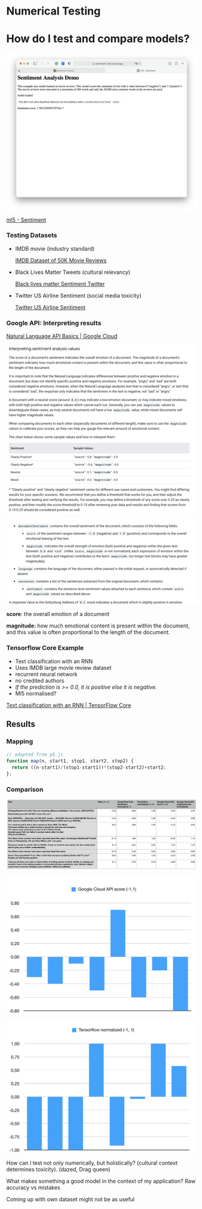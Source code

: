 # Numerical Testing

# How do I test and compare models?

![Numerical%20Testing%20e1bb917271204aa19e29debb6ec913e5/Screenshot_2020-11-18_at_14.18.10.png](Numerical%20Testing%20e1bb917271204aa19e29debb6ec913e5/Screenshot_2020-11-18_at_14.18.10.png)

[ml5 - Sentiment](https://sentiment-utils.vercel.app)

### Testing Datasets

- IMDB movie (industry standard)

    [IMDB Dataset of 50K Movie Reviews](https://www.kaggle.com/lakshmi25npathi/imdb-dataset-of-50k-movie-reviews)

- Black Lives Matter Tweets (cultural relevancy)

    [Black lives matter Sentiment Twitter](https://www.kaggle.com/yash612/black-lives-matter-twitter-dataset)

- Twitter US Airline Sentiment (social media toxicity)

    [Twitter US Airline Sentiment](https://www.kaggle.com/crowdflower/twitter-airline-sentiment)

### Google API: Interpreting results

[Natural Language API Basics | Google Cloud](https://cloud.google.com/natural-language/docs/basics#interpreting_sentiment_analysis_values)

![Numerical%20Testing%20e1bb917271204aa19e29debb6ec913e5/Screenshot_2020-11-14_at_18.27.01.png](Numerical%20Testing%20e1bb917271204aa19e29debb6ec913e5/Screenshot_2020-11-14_at_18.27.01.png)

![Numerical%20Testing%20e1bb917271204aa19e29debb6ec913e5/Screenshot_2020-11-14_at_18.29.43.png](Numerical%20Testing%20e1bb917271204aa19e29debb6ec913e5/Screenshot_2020-11-14_at_18.29.43.png)

**score**: the overall emotion of a document

**magnitude:** how much emotional content is present within the document, and this value is often proportional to the length of the document.

### Tensorflow Core Example

- Text classification with an RNN
- Uses IMDB large movie review dataset
- recurrent neural network
- no credited authors
- *If the prediction is >= 0.0, it is positive else it is negative.*
- Ml5 normalised?

[Text classification with an RNN | TensorFlow Core](https://www.tensorflow.org/tutorials/text/text_classification_rnn)

## Results

### Mapping

```jsx
// adapted from p5.js
function map(n, start1, stop1, start2, stop2) {
  return ((n-start1)/(stop1-start1))*(stop2-start2)+start2;
};
```

### Comparison

![Numerical%20Testing%20e1bb917271204aa19e29debb6ec913e5/Screenshot_2020-11-14_at_18.52.25.png](Numerical%20Testing%20e1bb917271204aa19e29debb6ec913e5/Screenshot_2020-11-14_at_18.52.25.png)

![Numerical%20Testing%20e1bb917271204aa19e29debb6ec913e5/Screenshot_2020-11-14_at_18.47.38.png](Numerical%20Testing%20e1bb917271204aa19e29debb6ec913e5/Screenshot_2020-11-14_at_18.47.38.png)

![Numerical%20Testing%20e1bb917271204aa19e29debb6ec913e5/Screenshot_2020-11-14_at_18.47.49.png](Numerical%20Testing%20e1bb917271204aa19e29debb6ec913e5/Screenshot_2020-11-14_at_18.47.49.png)

How can I test not only numerically, but holistically? (cultural context determines toxicity). (dazed, Drag queen)

What makes something a good model in the context of my application? Raw accuracy vs mistakes

Coming up with own dataset might not be as useful